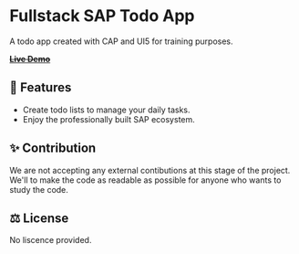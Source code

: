 # Fullstack SAP Todo App

A todo app created with CAP and UI5 for training purposes.

~~__[Live Demo]()__~~

## 🎁 Features
- Create todo lists to manage your daily tasks.
- Enjoy the professionally built SAP ecosystem.

## ✨ Contribution
We are not accepting any external contibutions at this stage of the project. We'll to make the code as readable as possible for anyone who wants to study the code.

## ⚖️ License
No liscence provided.